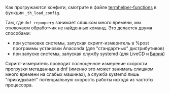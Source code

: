 Как прогружаются конфиги, смотрите в файле [termhelper-functions](../termhelper-functions) в функции `_th_load_config`.

Там, где `dnf repoquery` занимает слишком много времени, мы отключаем обработчик не найденных команд. Это делается двумя способами:

* при установке системы, запуская скрипт-измеритель в %post программы установки Anaconda (для "стандартных" дистрибутивов)
* при запуске системы, запуская службу systemd (для LiveCD и [Бария](http://barium.rosalinux.ru))

Скрипт-измеритель проводит полноценное измерение скорости прогрузки метаданных в dnf (именно это может занимать слишком много времени на слабых машинах), а служба systemd лишь "прикидывает" потенциальную скорость работы исходя из частоты процессора.
